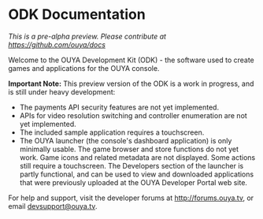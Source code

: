 # ODK Documentation

*This is a pre-alpha preview. Please contribute at https://github.com/ouya/docs*

Welcome to the OUYA Development Kit (ODK) - the software used to create games and applications for the OUYA console. 

**Important Note:** This preview version of the ODK is a work in progress, and is still under heavy development: 
- The payments API security features are not yet implemented.
- APIs for video resolution switching and controller enumeration are not yet implemented. 
- The included sample application requires a touchscreen.
- The OUYA launcher (the console's dashboard application) is only minimally usable. The game browser and store functions do not yet work. Game icons and related metadata are not displayed. Some actions still require a touchscreen. The Developers section of the launcher is partly functional, and can be used to view and downloaded applications that were previously uploaded at the OUYA Developer Portal web site.

For help and support, visit the developer forums at http://forums.ouya.tv, or email devsupport@ouya.tv.
